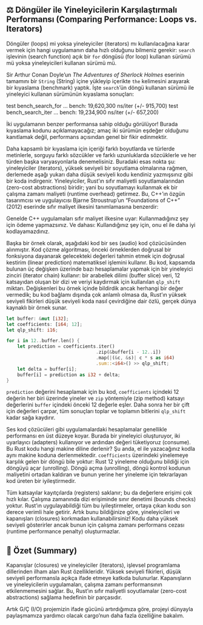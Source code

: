 ## ⚖️ Döngüler ile Yineleyicilerin Karşılaştırmalı Performansı (Comparing Performance: Loops vs. Iterators)

Döngüler (loops) mi yoksa yineleyiciler (iterators) mı kullanılacağına karar vermek için hangi uygulamanın daha hızlı olduğunu bilmeniz gerekir: `search` işlevinin (search function) açık bir `for` döngüsü (for loop) kullanan sürümü mü yoksa yineleyicileri kullanan sürümü mü.

Sir Arthur Conan Doyle’un *The Adventures of Sherlock Holmes* eserinin tamamını bir `String` (String) içine yükleyip içerikte `the` kelimesini arayarak bir kıyaslama (benchmark) yaptık. İşte `search`’ün döngü kullanan sürümü ile yineleyici kullanan sürümünün kıyaslama sonuçları:

test bench\_search\_for  ... bench:  19,620,300 ns/iter (+/- 915,700)
test bench\_search\_iter ... bench:  19,234,900 ns/iter (+/- 657,200)

İki uygulamanın benzer performansa sahip olduğu görülüyor! Burada kıyaslama kodunu açıklamayacağız; amaç iki sürümün eşdeğer olduğunu kanıtlamak değil, performans açısından genel bir fikir edinmektir.

Daha kapsamlı bir kıyaslama için içeriği farklı boyutlarda ve türlerde metinlerle, sorguyu farklı sözcükler ve farklı uzunluklarda sözcüklerle ve her türden başka varyasyonlarla denemelisiniz. Buradaki esas nokta şu: yineleyiciler (iterators), yüksek seviyeli bir soyutlama olmalarına rağmen, derlemede aşağı yukarı daha düşük seviyeli kodu kendiniz yazmışsınız gibi bir koda indirgenir. Yineleyiciler, Rust’ın sıfır maliyetli soyutlamalarından (zero-cost abstractions) biridir; yani bu soyutlamayı kullanmak ek bir çalışma zamanı maliyeti (runtime overhead) getirmez. Bu, C++’ın özgün tasarımcısı ve uygulayıcısı Bjarne Stroustrup’un “Foundations of C++” (2012) eserinde sıfır maliyet ilkesini tanımlamasına benzerdir:

Genelde C++ uygulamaları sıfır maliyet ilkesine uyar: Kullanmadığınız şey için ödeme yapmazsınız. Ve dahası: Kullandığınız şey için, onu el ile daha iyi kodlayamazdınız.

Başka bir örnek olarak, aşağıdaki kod bir ses (audio) kod çözücüsünden alınmıştır. Kod çözme algoritması, önceki örneklerden doğrusal bir fonksiyona dayanarak gelecekteki değerleri tahmin etmek için doğrusal kestirim (linear prediction) matematiksel işlemini kullanır. Bu kod, kapsamda bulunan üç değişken üzerinde bazı hesaplamalar yapmak için bir yineleyici zinciri (iterator chain) kullanır: bir arabellek dilimi (buffer slice) veri, 12 katsayıdan oluşan bir dizi ve veriyi kaydırmak için kullanılan `qlp_shift` miktarı. Değişkenleri bu örnek içinde bildirdik ancak herhangi bir değer vermedik; bu kod bağlamı dışında çok anlamlı olmasa da, Rust’ın yüksek seviyeli fikirleri düşük seviyeli koda nasıl çevirdiğine dair özlü, gerçek dünya kaynaklı bir örnek sunar.

```rust
let buffer: &mut [i32];
let coefficients: [i64; 12];
let qlp_shift: i16;

for i in 12..buffer.len() {
    let prediction = coefficients.iter()
                                 .zip(&buffer[i - 12..i])
                                 .map(|(&c, &s)| c * s as i64)
                                 .sum::<i64>() >> qlp_shift;
    let delta = buffer[i];
    buffer[i] = prediction as i32 + delta;
}
```

`prediction` değerini hesaplamak için bu kod, `coefficients` içindeki 12 değerin her biri üzerinde yineler ve `zip` yöntemiyle (zip method) katsayı değerlerini `buffer` içindeki önceki 12 değerle eşler. Daha sonra her bir çift için değerleri çarpar, tüm sonuçları toplar ve toplamın bitlerini `qlp_shift` kadar sağa kaydırır.

Ses kod çözücüleri gibi uygulamalardaki hesaplamalar genellikle performansı en üst düzeye koyar. Burada bir yineleyici oluşturuyor, iki uyarlayıcı (adapters) kullanıyor ve ardından değeri tüketiyoruz (consume). Bu Rust kodu hangi makine diline derlenir? Şu anda, el ile yazacağınız kodla aynı makine koduna derlenmektedir. `coefficients` üzerindeki yinelemeye karşılık gelen bir döngü bile yoktur: Rust 12 yineleme olduğunu bildiği için döngüyü açar (unrolling). Döngü açma (unrolling), döngü kontrol kodunun maliyetini ortadan kaldıran ve bunun yerine her yineleme için tekrarlayan kod üreten bir iyileştirmedir.

Tüm katsayılar kayıtçılarda (registers) saklanır; bu da değerlere erişimi çok hızlı kılar. Çalışma zamanında dizi erişiminde sınır denetimi (bounds checks) yoktur. Rust’ın uygulayabildiği tüm bu iyileştirmeler, ortaya çıkan kodu son derece verimli hale getirir. Artık bunu bildiğinize göre, yineleyicileri ve kapanışları (closures) korkmadan kullanabilirsiniz! Kodu daha yüksek seviyeli gösterirler ancak bunun için çalışma zamanı performans cezası (runtime performance penalty) oluşturmazlar.

## 🧾 Özet (Summary)

Kapanışlar (closures) ve yineleyiciler (iterators), işlevsel programlama dillerinden ilham alan Rust özellikleridir. Yüksek seviyeli fikirleri, düşük seviyeli performansla açıkça ifade etmeye katkıda bulunurlar. Kapanışların ve yineleyicilerin uygulamaları, çalışma zamanı performansının etkilenmemesini sağlar. Bu, Rust’ın sıfır maliyetli soyutlamalar (zero-cost abstractions) sağlama hedefinin bir parçasıdır.

Artık G/Ç (I/O) projemizin ifade gücünü artırdığımıza göre, projeyi dünyayla paylaşmamıza yardımcı olacak cargo’nun daha fazla özelliğine bakalım.

